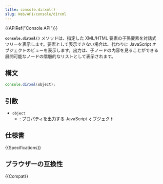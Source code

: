 ```yaml
---
title: console.dirxml()
slug: Web/API/console/dirxml
---
```

{{APIRef("Console API")}}

**`console.dirxml()`** メソッドは、指定した XML/HTML 要素の子孫要素を対話式ツリーを表示します。要素として表示できない場合は、代わりに JavaScript オブジェクトのビューを表示します。出力は、子ノードの内容を見ることができる展開可能なノードの階層的なリストとして表示されます。

## 構文

```js
console.dirxml(object);
```

## 引数

- `object`
  - : プロパティを出力する JavaScript オブジェクト

## 仕様書

{{Specifications}}

## ブラウザーの互換性

{{Compat}}
